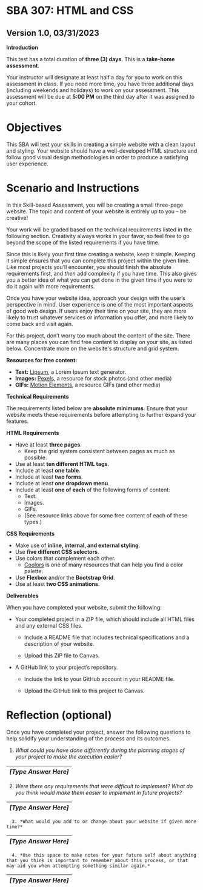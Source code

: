 # **SBA 307: HTML and CSS**

Version 1.0, 03/31/2023  
---

**Introduction**

This test has a total duration of **three (3) days**. This is a **take-home assessment**. 

Your instructor will designate at least half a day for you to work on this assessment in class. If you need more time, you have three additional days (including weekends and holidays) to work on your assessment. This assessment will be due at **5:00 PM** on the third day after it was assigned to your cohort.

# **Objectives**

This SBA will test your skills in creating a simple website with a clean layout and styling. Your website should have a well-developed HTML structure and follow good visual design methodologies in order to produce a satisfying user experience.

# **Scenario and Instructions**

In this Skill-based Assessment, you will be creating a small three-page website. The topic and content of your website is entirely up to you – be creative\! 

Your work will be graded based on the technical requirements listed in the following section. Creativity always works in your favor, so feel free to go beyond the scope of the listed requirements if you have time.

Since this is likely your first time creating a website, keep it simple. Keeping it simple ensures that you can complete this project within the given time. Like most projects you’ll encounter, you should finish the absolute requirements first, and *then* add complexity if you have time. This also gives you a better idea of what you can get done in the given time if you were to do it again with more requirements.

Once you have your website idea, approach your design with the user’s perspective in mind. User experience is one of the most important aspects of good web design. If users enjoy their time on your site, they are more likely to trust whatever services or information you offer, and more likely to come back and visit again.

For this project, don’t worry too much about the content of the site. There are many places you can find free content to display on your site, as listed below. Concentrate more on the website's structure and grid system.

**Resources for free content:**

* **Text:** [Lipsum](https://www.lipsum.com/), a Lorem Ipsum text generator.  
* **Images:** [Pexels](https://www.pexels.com/), a resource for stock photos (and other media)  
* **GIFs:** [Motion Elements](https://www.motionelements.com/search/gif), a resource GIFs (and other media)

**Technical Requirements**

The requirements listed below are **absolute minimums**. Ensure that your website meets these requirements before attempting to further expand your features.

**HTML Requirements**

* Have at least **three pages**.  
  * Keep the grid system consistent between pages as much as possible.  
* Use at least **ten different HTML tags**.  
* Include at least **one table**.  
* Include at least **two forms**.  
* Include at least **one dropdown menu**.  
* Include at least **one of each** of the following forms of content:   
  * Text.  
  * Images.  
  * GIFs.  
  * (See resource links above for some free content of each of these types.)

**CSS Requirements**

* Make use of **inline, internal, and external styling**.  
* Use **five different CSS selectors**.  
* Use colors that complement each other.  
  * [Coolors](https://coolors.co/palettes/trending) is one of many resources that can help you find a color palette.  
* Use **Flexbox** and/or the **Bootstrap Grid**.  
* Use at least **two CSS animations**.

**Deliverables**

When you have completed your website, submit the following:

* Your completed project in a ZIP file, which should include all HTML files and any external CSS files. 

  * Include a README file that includes technical specifications and a description of your website.

  * Upload this ZIP file to Canvas.

* A GitHub link to your project’s repository.

  * Include the link to your GitHub account in your README file.

  * Upload the GitHub link to this project to Canvas.

# **Reflection (optional)**

Once you have completed your project, answer the following questions to help solidify your understanding of the process and its outcomes.

1. *What could you have done differently during the planning stages of your project to make the execution easier?*

| *\[Type Answer Here\]* |
| :---- |

   2. *Were there any requirements that were difficult to implement? What do you think would make them easier to implement in future projects?*

| *\[Type Answer Here\]* |
| :---- |

      3. *What would you add to or change about your website if given more time?*

| *\[Type Answer Here\]* |
| :---- |

      4. *Use this space to make notes for your future self about anything that you think is important to remember about this process, or that may aid you when attempting something similar again.*

| *\[Type Answer Here\]* |
| :---- |

